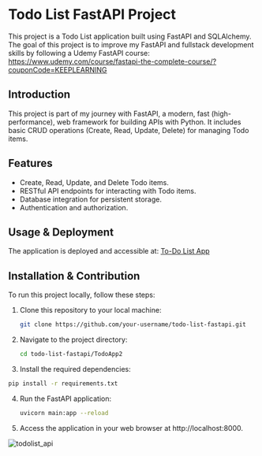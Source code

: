 # Todo List FastAPI Project

This project is a Todo List application built using FastAPI and SQLAlchemy. The goal of this project is to improve my FastAPI and fullstack development skills by following a Udemy FastAPI course: https://www.udemy.com/course/fastapi-the-complete-course/?couponCode=KEEPLEARNING

## Introduction

This project is part of my journey with FastAPI, a modern, fast (high-performance), web framework for building APIs with Python. It includes basic CRUD operations (Create, Read, Update, Delete) for managing Todo items.

## Features

- Create, Read, Update, and Delete Todo items.
- RESTful API endpoints for interacting with Todo items.
- Database integration for persistent storage.
- Authentication and authorization.

## Usage & Deployment

The application is deployed and accessible at: [To-Do List App](https://to-do-list-api-0o37.onrender.com)

## Installation & Contribution

To run this project locally, follow these steps:

1. Clone this repository to your local machine:
   ```bash
   git clone https://github.com/your-username/todo-list-fastapi.git

2. Navigate to the project directory:
   ```bash
   cd todo-list-fastapi/TodoApp2
   ```
3. Install the required dependencies:
  ```bash
  pip install -r requirements.txt
  ```

4. Run the FastAPI application:
   ```bash
   uvicorn main:app --reload
   ``` 

5. Access the application in your web browser at http://localhost:8000.

![todolist_api](https://github.com/oozdal/to-do-list-api/assets/34719109/bbe8ca12-9a3b-4a29-bf00-a825a0e4412a)
